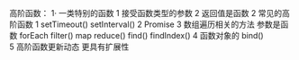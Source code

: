 高阶函数：
1· 一类特别的函数
        1 接受函数类型的参数
        2 返回值是函数
2 常见的高阶函数
        1 setTimeout()  setInterval()
        2 Promise
        3 数组遍历相关的方法 
            参数是函数
                forEach   filter()  map  reduce()  find() findIndex()
        4 函数对象的 bind()  
        5 高阶函数更新动态 更具有扩展性
